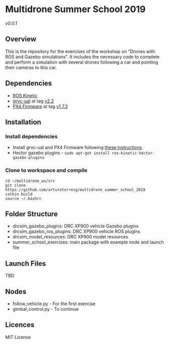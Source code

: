 # Multidrone Summer School 2019
*v0.0.1*

## Overview
This is the repository for the exercises of the workshop on "Drones with ROS and Gazebo simulations". It includes the necessary code to complete and perform a simulation with several drones following a car and pointing their cameras to this car.

## Dependencies

* [ROS Kinetic](http://wiki.ros.org/kinetic/Installation/Ubuntu)
* [grvc-ual](https://github.com/grvcTeam/grvc-ual) at tag [v2.2](https://github.com/grvcTeam/grvc-ual/tree/v2.2)
* [PX4 Firmware](https://github.com/PX4/Firmware) at tag [v1.7.3](https://github.com/PX4/Firmware/tree/v1.7.3)

## Installation

### Install dependencies

* Install grvc-ual and PX4 Firmware following [these instructions](https://github.com/grvcTeam/grvc-ual/wiki/How-to-build-and-install-grvc-ual).
* Hector gazebo plugins - `sudo apt-get install ros-kinetic-hector-gazebo-plugins`

### Clone to workspace and compile
```
cd ~/multidrone_ws/src
git clone https://github.com/arturotorresg/multidrone_summer_school_2019
catkin build
source ~/.bashrc
```

## Folder Structure
- drcsim_gazebo_plugins: DRC XP900 vehicle Gazebo plugins
- drcsim_gazebo_ros_plugins: DRC XP900 vehicle ROS plugins
- drcsim_model_resources: DRC XP900 model resources
- summer_school_exercises: main package with example node and launch file

## Launch Files
TBD

## Nodes
- follow_vehicle.py - For the first exercise
- gimbal_control.py - To continue

## Licences
MIT License
